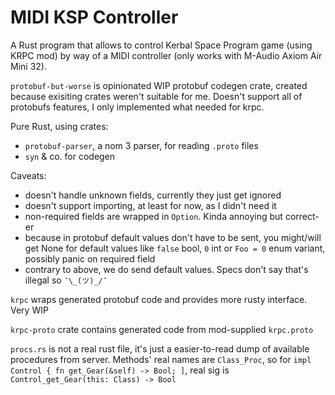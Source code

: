 # MIDI KSP Controller

A Rust program that allows to control Kerbal Space Program game (using KRPC mod)
by way of a MIDI controller (only works with M-Audio Axiom Air Mini 32).

`protobuf-but-worse` is opinionated WIP protobuf codegen crate, created because
exisiting crates weren't suitable for me. Doesn't support all of protobufs
features, I only implemented what needed for krpc.

Pure Rust, using crates:
- `protobuf-parser`, a nom 3 parser, for reading `.proto` files
- `syn` & co. for codegen

Caveats:
- doesn't handle unknown fields, currently they just get ignored
- doesn't support importing, at least for now, as I didn't need it
- non-required fields are wrapped in `Option`. Kinda annoying but correct-er
- because in protobuf default values don't have to be sent, you might/will get
None for default values like `false` bool, `0` int or `Foo = 0` enum variant,
possibly panic on required field
- contrary to above, we do send default values.
Specs don't say that's illegal so `¯\_(ツ)_/¯`

`krpc` wraps generated protobuf code and provides more rusty interface. Very WIP

`krpc-proto` crate contains generated code from mod-supplied `krpc.proto`

`procs.rs` is not a real rust file, it's just a easier-to-read dump of
available procedures from server. Methods' real names are `Class_Proc`, so
for `impl Control { fn get_Gear(&self) -> Bool; ]`,
real sig is `Control_get_Gear(this: Class) -> Bool`
